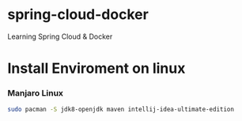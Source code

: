 # spring-cloud-docker
Learning Spring Cloud &amp; Docker

# Install Enviroment on linux

### Manjaro Linux

```bash
sudo pacman -S jdk8-openjdk maven intellij-idea-ultimate-edition
```


